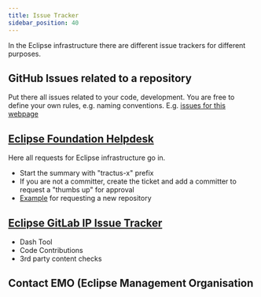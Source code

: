 ```yaml
---
title: Issue Tracker
sidebar_position: 40
---
```


In the Eclipse infrastructure there are different issue trackers for different purposes.

## GitHub Issues related to a repository

Put there all issues related to your code, development. You are free to define your own rules, e.g. naming conventions.
E.g. [issues for this webpage](https://github.com/eclipse-tractusx/eclipse-tractusx.github.io/issues)

## [Eclipse Foundation Helpdesk](https://gitlab.eclipse.org/eclipsefdn/helpdesk/-/issues/?search=tractus&sort=created_date&state=opened&first_page_size=100)

Here all requests for Eclipse infrastructure  go in.

- Start the summary with "tractus-x" prefix
- If you are not a committer, create the ticket and add a committer to request a "thumbs up" for approval
- [Example](https://gitlab.eclipse.org/eclipsefdn/helpdesk/-/issues/2273) for requesting a new repository

## [Eclipse GitLab IP Issue Tracker](https://gitlab.eclipse.org/eclipsefdn/emo-team/iplab/-/issues/?search=automotive.tractusx&sort=created_date&state=opened&first_page_size=20)

- Dash Tool
- Code Contributions
- 3rd party content checks

## Contact EMO (Eclipse Management Organisation
